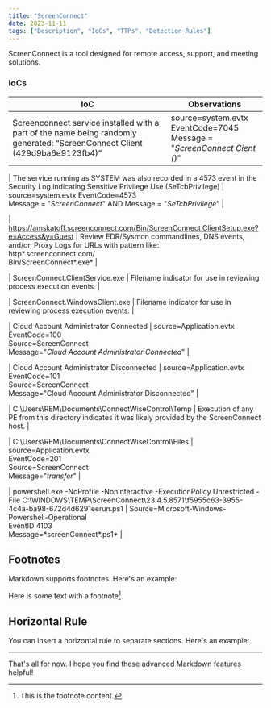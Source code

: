 ```yaml
---
title: "ScreenConnect"
date: 2023-11-11
tags: ["Description", "IoCs", "TTPs", "Detection Rules"]
---
```


ScreenConnect is a tool designed for remote access, support, and meeting solutions. 

### IoCs

|IoC | Observations |
|---|---|
| Screenconnect service installed with a part of the name being randomly generated: “ScreenConnect Client (429d9ba6e9123fb4)” | source=system.evtx EventCode=7045<br>Message = "*ScreenConnect Cient (*)" |

| The service running as SYSTEM was also recorded in a 4573 event in the Security Log indicating Sensitive Privilege Use (SeTcbPrivilege) | source=system.evtx EventCode=4573<br>Message = "*ScreenConnect*" AND Message = "*SeTcbPrivilege*" |

| https://amskatoff.screenconnect.com/Bin/ScreenConnect.ClientSetup.exe?e=Access&y=Guest | Review EDR/Sysmon commandlines, DNS events, and/or, Proxy Logs for URLs with pattern like:<br>http\*.screenconnect.com/<br>Bin/ScreenConnect\*.exe\* |

| ScreenConnect.ClientService.exe | Filename indicator for use in reviewing process execution events. |

| ScreenConnect.WindowsClient.exe | Filename indicator for use in reviewing process execution events. |

| Cloud Account Administrator Connected | source=Application.evtx<br>EventCode=100<br>Source=ScreenConnect<br>Message="*Cloud Account Administrator Connected*" |

| Cloud Account Administrator Disconnected | source=Application.evtx<br>EventCode=101<br>Source=ScreenConnect<br>Message="Cloud Account Administrator Disconnected" |

| C:\Users\REM\Documents\ConnectWiseControl\Temp | Execution of any PE from this directory indicates it was likely provided by the ScreenConnect host. |

| C:\Users\REM\Documents\ConnectWiseControl\Files | source=Application.evtx<br>EventCode=201<br>Source=ScreenConnect<br>Message="*transfer*" |

| powershell.exe -NoProfile -NonInteractive -ExecutionPolicy Unrestricted -File C:\WINDOWS\TEMP\ScreenConnect\23.4.5.8571\f5955c63-3955-4c4a-ba98-672d4d6291eerun.ps1 | Source=Microsoft-Windows-Powershell-Operational<br>EventID 4103<br>Message=*screenConnect\*.ps1\* |



## Footnotes

Markdown supports footnotes. Here's an example:

Here is some text with a footnote[^1].

[^1]: This is the footnote content.

## Horizontal Rule

You can insert a horizontal rule to separate sections. Here's an example:

---

That's all for now. I hope you find these advanced Markdown features helpful!
